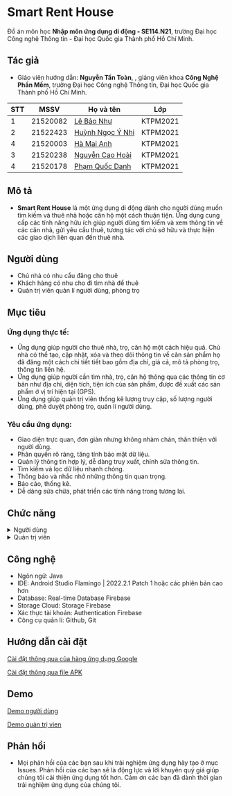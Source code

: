 
# Smart Rent House

Đồ án môn học **Nhập môn ứng dụng di động - SE114.N21**, trường Đại học Công nghệ Thông tin - Đại học Quốc gia Thành phố Hồ Chí Minh.


## Tác giả

- Giáo viên hướng dẫn: **Nguyễn Tấn Toàn**, , giảng viên khoa **Công Nghệ Phần Mềm**, trường Đại học Công nghệ Thông tin, Đại học Quốc gia Thành phố Hồ Chí Minh.

| STT | MSSV     | Họ và tên                                                  | Lớp      | 
| --- | -------- | ---------------------------------------------------------- | -------- | 
| 1   | 21520082 | [Lê Bảo Như](https://github.com/nhubaole)          | KTPM2021 | 
| 2   | 21522423 | [Huỳnh Ngọc Ý Nhi](https://github.com/Nhongnhong-0101)             | KTPM2021 | 
| 4   | 21520003 | [Hà Mai Anh](https://github.com/AnhHa03) | KTPM2021 | 
| 3   | 21520238 | [Nguyễn Cao Hoài](https://github.com/Kaowai) | KTPM2021 | 
| 4   | 21520178 | [Phạm Quốc Danh](https://github.com/QuDaMyker)          | KTPM2021 | 


## Mô tả

- **Smart Rent House** là một ứng dụng di động dành cho người dùng muốn tìm kiếm và thuê nhà hoặc căn hộ một cách thuận tiện. Ứng dụng cung cấp các tính năng hữu ích giúp người dùng tìm kiếm và xem thông tin về các căn nhà, gửi yêu cầu thuê, tương tác với chủ sở hữu và thực hiện các giao dịch liên quan đến thuê nhà.



## Người dùng
- Chủ nhà có nhu cầu đăng cho thuê
- Khách hàng có nhu cho đi tìm nhà để thuê
- Quản trị viên quản lí người dùng, phòng trọ
## Mục tiêu
### Ứng dụng thực tế:
- Ứng dụng giúp người cho thuê nhà, trọ, căn hộ một cách hiệu quả. Chủ nhà có thể tạo, cập nhật, xóa và theo dõi thông tin về căn sản phẩm họ đã đăng một cách chi tiết tiết bao gồm địa chỉ, giá cả, mô tả phòng trọ, thông tin liên hệ.
- Ứng dụng giúp người cần tìm nhà, trọ, căn hộ thông qua các thông tin cơ bản như địa chỉ, diện tích, tiện ích của sản phẩm, được đề xuất các sản phẩm ở vị trí hiện tại (GPS).
- Ứng dụng giúp quản trị viên thống kê lượng truy cập, số lượng người dùng, phê duyệt phòng trọ, quản lí người dùng.

### Yêu cầu ứng dụng:
*	Giao diện trực quan, đơn giản nhưng không nhàm chán, thân thiện với người dùng.
*	Phân quyền rõ ràng, tăng tính bảo mật dữ liệu.
*	Quản lý thông tin hợp lý, dễ dàng truy xuất, chỉnh sửa thông tin.
*	Tìm kiếm và lọc dữ liệu nhanh chóng.
*	Thông báo và nhắc nhở những thông tin quan trọng.
*	Báo cáo, thống kê.
*	Dễ dàng sửa chữa, phát triển các tính năng trong tương lai.
## Chức năng
<details>
  <summary>Người dùng</summary>
  
  - Đăng nhập theo phần quyền người dùng thông qua Google hoặc đăng kí tài khoản thông qua email và mật khẩu.
  - Tạo tin cho thuê nhà, căn hộ, phòng trọ mới
  - Tìm kiếm phòng trọ theo khu vực
  - Nhắn tin, hỏi đáp, thực hiện cuộc gọi với chủ nhà.
  - Báo cáo lỗi ứng dụng.
  - Thay đổi thông tin cá nhân.
  - Quan sát vị trí phòng trọ thông qua Google Map được tích hợp sẵn.
</details>
<details>
  <summary>Quản trị viên</summary>
  
  - Đăng nhập theo phần quyền quản trị viên.
  - Giám sát thông kê dữ liệu.
  - Phê duyệt, từ chối bài đăng.
  - Quản lí người dùng, khóa/ mở khóa tài khoản.
</details>
 
## Công nghệ
- Ngôn ngữ: Java
- IDE: Android Studio Flamingo | 2022.2.1 Patch 1 hoặc các phiên bản cao hơn
- Database: Real-time Database Firebase
- Storage Cloud: Storage Firebase
- Xác thực tài khoản: Authentication Firebase
- Công cụ quản lí: Github, Git
## Hướng dẫn cài đặt

[Cài đặt thông qua của hàng ứng dụng Google]()

[Cài đặt thông qua file APK](https://www.figma.com/proto/j72g4d8wd3Lpg1OHMvnLRa/SE114-Project-UI?node-id=3-3456&scaling=scale-down&page-id=3%3A3456&starting-point-node-id=6%3A63&prev-org-id=external-teams) 
## Demo

[Demo người dùng](https://www.figma.com/proto/j72g4d8wd3Lpg1OHMvnLRa/SE114-Project-UI?node-id=3-3456&scaling=scale-down&page-id=3%3A3456&starting-point-node-id=6%3A63&prev-org-id=external-teams) 

[Demo quản trị vien](https://www.figma.com/proto/j72g4d8wd3Lpg1OHMvnLRa/SE114-Project-UI?node-id=1083-10659&scaling=scale-down&page-id=1083%3A10659&starting-point-node-id=1120%3A10635&prev-org-id=external-teams)


## Phản hồi
- Mọi phản hồi của các bạn sau khi trải nghiệm ứng dụng hãy tạo ở mục Issues. Phản hồi của các bạn sẽ là động lực và lời khuyên quý giá giúp chúng tôi cải thiện ứng dụng tốt hơn. Cảm ơn các bạn đã dành thời gian trải nghiệm ứng dụng của chúng tôi.